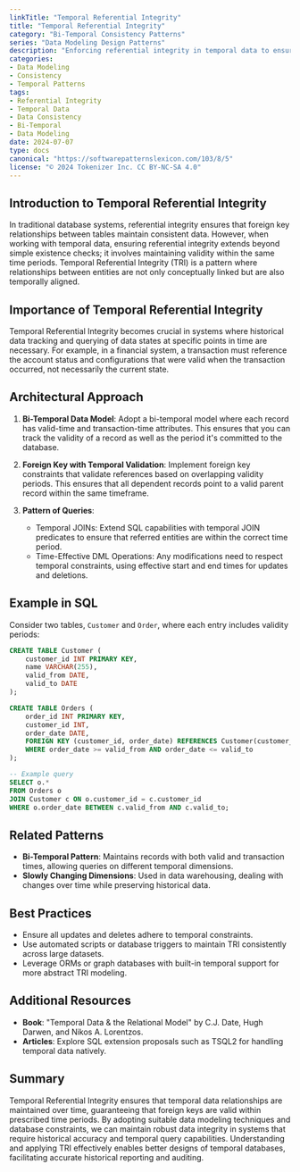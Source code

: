 ```yaml
---
linkTitle: "Temporal Referential Integrity"
title: "Temporal Referential Integrity"
category: "Bi-Temporal Consistency Patterns"
series: "Data Modeling Design Patterns"
description: "Enforcing referential integrity in temporal data to ensure that foreign keys are valid within the same time periods."
categories:
- Data Modeling
- Consistency
- Temporal Patterns
tags:
- Referential Integrity
- Temporal Data
- Data Consistency
- Bi-Temporal
- Data Modeling
date: 2024-07-07
type: docs
canonical: "https://softwarepatternslexicon.com/103/8/5"
license: "© 2024 Tokenizer Inc. CC BY-NC-SA 4.0"
---
```


## Introduction to Temporal Referential Integrity

In traditional database systems, referential integrity ensures that foreign key relationships between tables maintain consistent data. However, when working with temporal data, ensuring referential integrity extends beyond simple existence checks; it involves maintaining validity within the same time periods. Temporal Referential Integrity (TRI) is a pattern where relationships between entities are not only conceptually linked but are also temporally aligned. 

## Importance of Temporal Referential Integrity

Temporal Referential Integrity becomes crucial in systems where historical data tracking and querying of data states at specific points in time are necessary. For example, in a financial system, a transaction must reference the account status and configurations that were valid when the transaction occurred, not necessarily the current state.

## Architectural Approach

1. **Bi-Temporal Data Model**: Adopt a bi-temporal model where each record has valid-time and transaction-time attributes. This ensures that you can track the validity of a record as well as the period it's committed to the database.

2. **Foreign Key with Temporal Validation**: Implement foreign key constraints that validate references based on overlapping validity periods. This ensures that all dependent records point to a valid parent record within the same timeframe.

3. **Pattern of Queries**:
    - Temporal JOINs: Extend SQL capabilities with temporal JOIN predicates to ensure that referred entities are within the correct time period.
    - Time-Effective DML Operations: Any modifications need to respect temporal constraints, using effective start and end times for updates and deletions.

## Example in SQL

Consider two tables, `Customer` and `Order`, where each entry includes validity periods:

```sql
CREATE TABLE Customer (
    customer_id INT PRIMARY KEY,
    name VARCHAR(255),
    valid_from DATE,
    valid_to DATE
);

CREATE TABLE Orders (
    order_id INT PRIMARY KEY,
    customer_id INT,
    order_date DATE,
    FOREIGN KEY (customer_id, order_date) REFERENCES Customer(customer_id, valid_from, valid_to)
    WHERE order_date >= valid_from AND order_date <= valid_to
);

-- Example query
SELECT o.*
FROM Orders o
JOIN Customer c ON o.customer_id = c.customer_id
WHERE o.order_date BETWEEN c.valid_from AND c.valid_to;
```

## Related Patterns

- **Bi-Temporal Pattern**: Maintains records with both valid and transaction times, allowing queries on different temporal dimensions.
- **Slowly Changing Dimensions**: Used in data warehousing, dealing with changes over time while preserving historical data.

## Best Practices

- Ensure all updates and deletes adhere to temporal constraints.
- Use automated scripts or database triggers to maintain TRI consistently across large datasets.
- Leverage ORMs or graph databases with built-in temporal support for more abstract TRI modeling.

## Additional Resources

- **Book**: "Temporal Data & the Relational Model" by C.J. Date, Hugh Darwen, and Nikos A. Lorentzos.
- **Articles**: Explore SQL extension proposals such as TSQL2 for handling temporal data natively.

## Summary

Temporal Referential Integrity ensures that temporal data relationships are maintained over time, guaranteeing that foreign keys are valid within prescribed time periods. By adopting suitable data modeling techniques and database constraints, we can maintain robust data integrity in systems that require historical accuracy and temporal query capabilities. Understanding and applying TRI effectively enables better designs of temporal databases, facilitating accurate historical reporting and auditing.

